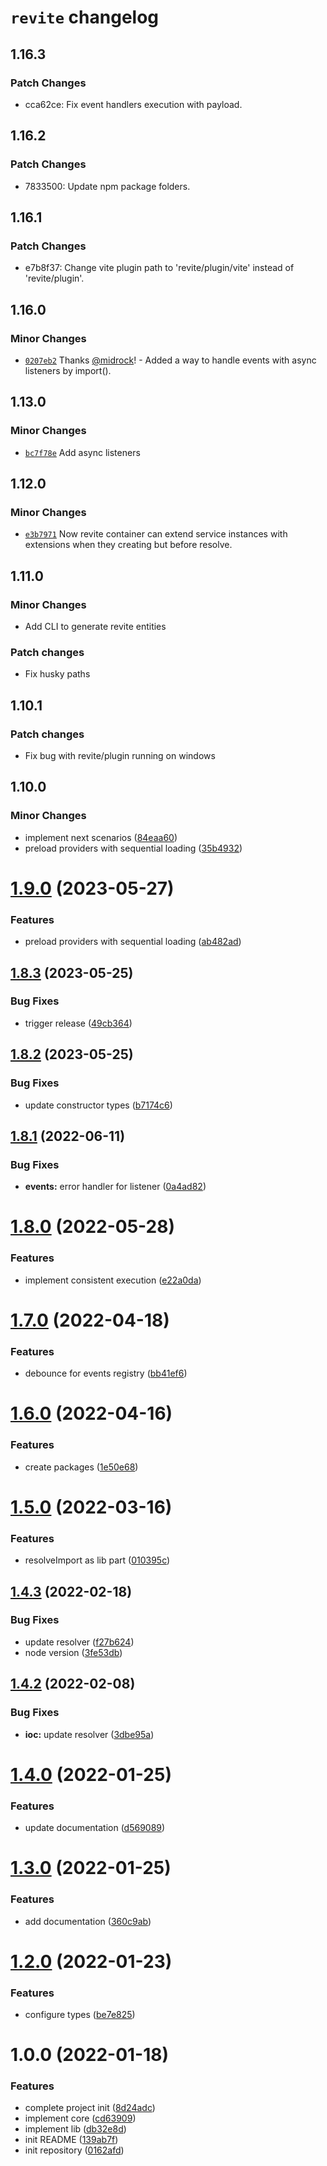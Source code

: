 # `revite` changelog

## 1.16.3

### Patch Changes

- cca62ce: Fix event handlers execution with payload.

## 1.16.2

### Patch Changes

- 7833500: Update npm package folders.

## 1.16.1

### Patch Changes

- e7b8f37: Change vite plugin path to 'revite/plugin/vite' instead of 'revite/plugin'.

## 1.16.0

### Minor Changes

- [`0207eb2`](https://github.com/midrock/revite/commit/0207eb22e91a97d687e0b2556dcdd306a8f005b4) Thanks [@midrock](https://github.com/midrock)! - Added a way to handle events with async listeners by import().

## 1.13.0

### Minor Changes

- [`bc7f78e`](https://github.com/midrock/revite/commit/bc7f78e67b9d8c43921fb671d3ede6f65d4e8702) Add async listeners

## 1.12.0

### Minor Changes

- [`e3b7971`](https://github.com/midrock/revite/commit/e3b7971f42304428a2f15533f81ac2f2c0553e86) Now revite container
  can extend service instances with extensions when they creating but before resolve.

## 1.11.0

### Minor Changes

- Add CLI to generate revite entities

### Patch changes

- Fix husky paths

## 1.10.1

### Patch changes

- Fix bug with revite/plugin running on windows

## 1.10.0

### Minor Changes

- implement next
  scenarios ([84eaa60](https://github.com/midrock/revite/commit/84eaa6035d37b6e33d74e922d5b0129579a85559))
- preload providers with sequential
  loading ([35b4932](https://github.com/midrock/revite/commit/35b4932225a4a952ec11f8f2a819edc01c687972))

# [1.9.0](https://github.com/midrock/revite/compare/v1.8.3...v1.9.0) (2023-05-27)

### Features

- preload providers with sequential
  loading ([ab482ad](https://github.com/midrock/revite/commit/ab482ad848ee2a22f0d5eb866973728b77b53123))

## [1.8.3](https://github.com/midrock/revite/compare/v1.8.2...v1.8.3) (2023-05-25)

### Bug Fixes

- trigger release ([49cb364](https://github.com/midrock/revite/commit/49cb3647f37093641442ffccaf3e6c616eaead44))

## [1.8.2](https://github.com/midrock/revite/compare/v1.8.1...v1.8.2) (2023-05-25)

### Bug Fixes

- update constructor
  types ([b7174c6](https://github.com/midrock/revite/commit/b7174c616973190572e9ccbdbfd94c79a5c4b4d6))

## [1.8.1](https://github.com/midrock/revite/compare/v1.8.0...v1.8.1) (2022-06-11)

### Bug Fixes

- **events:** error handler for
  listener ([0a4ad82](https://github.com/midrock/revite/commit/0a4ad82f76cea25fc9c7cba9c2dddab9cf247b8c))

# [1.8.0](https://github.com/midrock/revite/compare/v1.7.0...v1.8.0) (2022-05-28)

### Features

- implement consistent
  execution ([e22a0da](https://github.com/midrock/revite/commit/e22a0daea94cee2f9c67e3118fda82104987561c))

# [1.7.0](https://github.com/midrock/revite/compare/v1.6.0...v1.7.0) (2022-04-18)

### Features

- debounce for events
  registry ([bb41ef6](https://github.com/midrock/revite/commit/bb41ef6199d76c2c05d205bcc5aa98cb5aa8e2be))

# [1.6.0](https://github.com/midrock/revite/compare/v1.5.0...v1.6.0) (2022-04-16)

### Features

- create packages ([1e50e68](https://github.com/midrock/revite/commit/1e50e68a4b0856682a4f65a25cd3715b46bce098))

# [1.5.0](https://github.com/midrock/revite/compare/v1.4.3...v1.5.0) (2022-03-16)

### Features

- resolveImport as lib
  part ([010395c](https://github.com/midrock/revite/commit/010395c829c289e797be84a8a8ab8c1ec31ef3ce))

## [1.4.3](https://github.com/midrock/revite/compare/v1.4.2...v1.4.3) (2022-02-18)

### Bug Fixes

- update resolver ([f27b624](https://github.com/midrock/revite/commit/f27b62410b9bd14d54b9118c7bd59ed7d4cd6f5b))
- node version ([3fe53db](https://github.com/midrock/revite/commit/3fe53dbe8489458ad0d7a74e72bf07de7114e9ea))

## [1.4.2](https://github.com/midrock/revite/compare/v1.4.1...v1.4.2) (2022-02-08)

### Bug Fixes

- **ioc:** update
  resolver ([3dbe95a](https://github.com/midrock/revite/commit/3dbe95a9a9fd7bc24371e99454c8eb97b73a1518))

# [1.4.0](https://github.com/midrock/revite/compare/v1.3.0...v1.4.0) (2022-01-25)

### Features

- update documentation ([d569089](https://github.com/midrock/revite/commit/d56908907f7e8e6bc4f9aae52eb7c29bdf20d618))

# [1.3.0](https://github.com/midrock/revite/compare/v1.2.0...v1.3.0) (2022-01-25)

### Features

- add documentation ([360c9ab](https://github.com/midrock/revite/commit/360c9abf11441839c186df4b07485351327d33ae))

# [1.2.0](https://github.com/midrock/revite/compare/v1.1.0...v1.2.0) (2022-01-23)

### Features

- configure types ([be7e825](https://github.com/midrock/revite/commit/be7e825b4aff049cd83525326ac80844ca749e5a))

# 1.0.0 (2022-01-18)

### Features

- complete project init ([8d24adc](https://github.com/midrock/revite/commit/8d24adc29e61a037a7a7f332b5e2cfda681b519a))
- implement core ([cd63909](https://github.com/midrock/revite/commit/cd63909e51d2750811cc5d07574ea352f2233a1e))
- implement lib ([db32e8d](https://github.com/midrock/revite/commit/db32e8daf1d75781eace61ccceac0179490bae3f))
- init README ([139ab7f](https://github.com/midrock/revite/commit/139ab7f4bfb3cd1957e1419ac4e0a2ba89b51180))
- init repository ([0162afd](https://github.com/midrock/revite/commit/0162afdcd6c7de353e2d0b26919137f1724f87e2))
